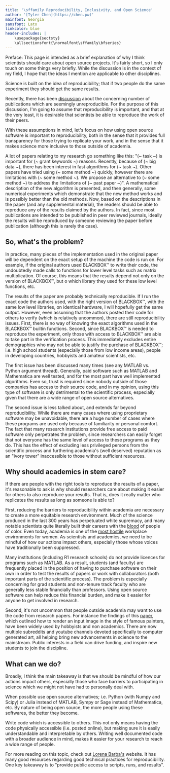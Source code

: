 ```yaml
---
title: '\sffamily Reproducibility, Inclusivity, and Open Science'
author: '[Tyler Chen](https://chen.pw)'
mainfont: Georgia
sansfont: Lato
linkcolor: blue
header-includes: |
    \usepackage{sectsty}
    \allsectionsfont{\normalfont\sffamily\bfseries}
---
```


Preface: This page is intended as a brief explanation of why I think scientists should care about open source projects.
It's fairly short, so I only touch on some things very briefly.
While the discussion is in the context of my field, I hope that the ideas I mention are applicable to other disciplines.

Science is built on the idea of reproducibility; that if two people do the same experiment they should get the same results.

Recently, there has been [discussion](https://www.nature.com/collections/prbfkwmwvz) about the concerning number of publications which are seemingly unreproducible.
For the purpose of this discussion, I'm going to assume that reproducibility is important, and that at the very least, it is desirable that scientists be able to reproduce the work of their peers.

With these assumptions in mind, let's focus on how using open source software is important to reproducibility, both in the sense that it provides full transparency for those trying to replicate your work, and in the sense that it makes science more inclusive to those outside of academia.

A lot of papers relating to my research go something like this: "(~ task ~) is important for (~ grant keywords ~) reasons.
Recently, because of (~ big data ~), there has been interest in fast algorithms for (~ task ~).
Other papers have tried using (~ some method ~) quickly, however there are limitations with (~ some method ~).
We propose an alternative to (~ some method ~) to address the limitations of (~ past paper ~)".
A mathematical description of the new algorithm is presented, and then generally, some numerical experiments which demonstrate that the new method works and is possibly better than the old methods.
Now, based on the descriptions in the paper (and any supplemental material), the readers should be able to reproduce any of the results claimed by the authors.
In fact, since most publications are intended to be published in peer reviewed journals, ideally the results will be reproduced by someone reviewing the paper before publication (although this is rarely the case).

## So, what's the problem?

In practice, many pieces of the implementation used in the original paper will be dependent on the exact setup of the machine the code is run on.
 For example, if the original authors used BLACKBOX™ to write their code, the undoubtedly made calls to functions for lower level tasks such as matrix multiplication.
Of course, this means that the results depend not only on the version of BLACKBOX™, but o which library they used for these low level functions, etc.

The results of the paper are probably technically reproducible.
If I run the exact code the authors used, with the right version of BLACKBOX™, with the same low level libraries, on identical hardware, I will hopefully get the same output.
However, even assuming that the authors posted their code for others to verify (which is relatively uncommon), there are still reproducibility issues.
First, there is no way of knowing the exact algorithms used in the BLACKBOX™ builtin functions.
Second, since BLACKBOX™ is needed to reproduce the experiment, only those with access to BLACKBOX™ are able to take part in the verification process.
This immediately excludes entire demographics who may not be able to justify the purchase of BLACKBOX™; i.e. high school students (especially those from low income areas), people in developing countries, hobbyists and amateur scientists, etc.

The first issue has been discussed many times (see any MATLAB vs. Python argument thread).
Generally, paid software such as MATLAB and Mathematica are well tested, and for the most part have well implemented algorithms.
Even so, trust is required since nobody outside of those companies has access to their source code, and in my opinion, using this type of software is only detrimental to the scientific process, especially given that there are a wide range of open source alternatives.

The second issue is less talked about, and extends far beyond reproducibility.
While there are many cases where using proprietary software may be unavoidable, there are a huge number of cases where these programs are used only because of familiarity or personal comfort.
The fact that many research institutions provide free access to paid software only perpetrates the problem, since researchers can easily forget that not everyone has the same level of access to these programs as they do.
This has the effect of excluding less privileged persons from the scientific process and furthering academia's (well deserved) reputation as an "ivory tower" inaccessible to those without sufficient resources.
	
## Why should academics in stem care?

If there are people with the right tools to reproduce the results of a paper, it's reasonable to ask is why should researchers care about making it easier for others to also reproduce your results.
That is, does it really matter who replicates the results as long as someone is able to?

First, reducing the barriers to reproducibility within academia are necessary to create a more equitable research environment.
Much of the science produced in the last 300 years has perpetuated white supremacy, and many notable scientists quite literally built their careers with the [blood](https://www.theguardian.com/commentisfree/2017/sep/19/white-supremacist-statues-must-fall-scientists) of people of color.
Even today, academia is one of the [most hostile](https://onlinelibrary.wiley.com/doi/abs/10.1111/j.1744-6570.2003.tb00752.x) workplace environments for women.
As scientists and academics, we need to be mindful of how our actions impact others, especially those whose voices have traditionally been suppressed.

Many institutions (including R1 research schools) do not provide licences for programs such as MATLAB.
As a result, students (and faculty) are frequently placed in the position of having to purchase software on their own in order to test the results of papers or work with collaborators (both important parts of the scientific process).
The problem is especially concerning for grad students and non-tenure track faculty who are generally less stable financially than professors.
Using open source software can help reduce this financial burden, and make it easier for anyone to get involved in research.

Second, it's not uncommon that people outside academia may want to use the code from research papers.
For instance the findings of this [paper](https://arxiv.org/pdf/1508.06576.pdf), which outlined how to render an input image in the style of famous painters, have been widely used by hobbyists and non academics.
There are now multiple subreddits and youtube channels devoted specifically to computer generated art, all helping bring new advancements in science to the mainstream.
Public interests in a field can drive funding, and inspire new students to join the discipline.

## What can we do?

Broadly, I think the main takeaway is that we should be mindful of how our actions impact others, especially those who face barriers to participating in science which we might not have had to personally deal with.

When possible use open source alternatives; i.e. Python (with Numpy and Scipy) or Julia instead of MATLAB, Sympy or Sage instead of Mathematica, etc.
By nature of being open source, the more people using these softwares, the better they become.

Write code which is accessible to others.
This not only means having the code physically accessible (i.e. posted online), but making sure it is easily understandable and interpretable by others.
Writing well documented code with a broader audience in mind, makes it easier for your research to reach a wide range of people.

For more reading on this topic, check out [Lorena Barba's](http://lorenabarba.com/blog/barbagroup-reproducibility-syllabus) website.
It has many good resources regarding good technical practices for reproducibility.
One key takeaway is to "provide public access to scripts, runs, and results".

